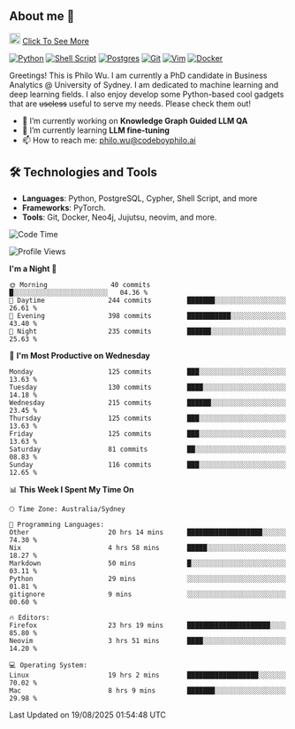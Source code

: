 ## About me 🤗

<a href="#"><img src="https://media.giphy.com/media/hvRJCLFzcasrR4ia7z/giphy.gif" width="20px" height="20px"></a> [Click To See More](https://codeboyphilo.github.io)

[![Python](https://img.shields.io/badge/python-3670A0?style=for-the-badge&logo=python&logoColor=ffdd54)](#)
[![Shell Script](https://img.shields.io/badge/shell_script-%23121011.svg?style=for-the-badge&logo=gnu-bash&logoColor=white)](#)
[![Postgres](https://img.shields.io/badge/postgres-%23316192.svg?style=for-the-badge&logo=postgresql&logoColor=white)](#)
[![Git](https://img.shields.io/badge/git-%23F05033.svg?style=for-the-badge&logo=git&logoColor=white)](#)
[![Vim](https://img.shields.io/badge/VIM-%2311AB00.svg?style=for-the-badge&logo=vim&logoColor=white)](#)
[![Docker](https://img.shields.io/badge/docker-%230db7ed.svg?style=for-the-badge&logo=docker&logoColor=white)](#)

Greetings! This is Philo Wu. I am currently a PhD candidate in Business Analytics \@ University of Sydney. I am dedicated to machine learning and deep learning fields. I also enjoy develop some Python-based cool gadgets that are ~~useless~~ useful to serve my needs. Please check them out!

- 🔭 I’m currently working on **Knowledge Graph Guided LLM QA**
- 🌱 I’m currently learning **LLM fine-tuning**
- 📫 How to reach me: philo.wu@codeboyphilo.ai

## 🛠 Technologies and Tools
- **Languages**: Python, PostgreSQL, Cypher, Shell Script, and more
- **Frameworks**: PyTorch.
- **Tools**: Git, Docker, Neo4j, Jujutsu, neovim, and more.

<!--START_SECTION:waka-->
![Code Time](http://img.shields.io/badge/Code%20Time-1%2C009%20hrs%2055%20mins-blue)

![Profile Views](http://img.shields.io/badge/Profile%20Views-0-blue)

**I'm a Night 🦉** 

```text
🌞 Morning                40 commits          █░░░░░░░░░░░░░░░░░░░░░░░░   04.36 % 
🌆 Daytime                244 commits         ███████░░░░░░░░░░░░░░░░░░   26.61 % 
🌃 Evening                398 commits         ███████████░░░░░░░░░░░░░░   43.40 % 
🌙 Night                  235 commits         ██████░░░░░░░░░░░░░░░░░░░   25.63 % 
```
📅 **I'm Most Productive on Wednesday** 

```text
Monday                   125 commits         ███░░░░░░░░░░░░░░░░░░░░░░   13.63 % 
Tuesday                  130 commits         ████░░░░░░░░░░░░░░░░░░░░░   14.18 % 
Wednesday                215 commits         ██████░░░░░░░░░░░░░░░░░░░   23.45 % 
Thursday                 125 commits         ███░░░░░░░░░░░░░░░░░░░░░░   13.63 % 
Friday                   125 commits         ███░░░░░░░░░░░░░░░░░░░░░░   13.63 % 
Saturday                 81 commits          ██░░░░░░░░░░░░░░░░░░░░░░░   08.83 % 
Sunday                   116 commits         ███░░░░░░░░░░░░░░░░░░░░░░   12.65 % 
```


📊 **This Week I Spent My Time On** 

```text
🕑︎ Time Zone: Australia/Sydney

💬 Programming Languages: 
Other                    20 hrs 14 mins      ███████████████████░░░░░░   74.30 % 
Nix                      4 hrs 58 mins       █████░░░░░░░░░░░░░░░░░░░░   18.27 % 
Markdown                 50 mins             █░░░░░░░░░░░░░░░░░░░░░░░░   03.11 % 
Python                   29 mins             ░░░░░░░░░░░░░░░░░░░░░░░░░   01.81 % 
gitignore                9 mins              ░░░░░░░░░░░░░░░░░░░░░░░░░   00.60 % 

🔥 Editors: 
Firefox                  23 hrs 19 mins      █████████████████████░░░░   85.80 % 
Neovim                   3 hrs 51 mins       ████░░░░░░░░░░░░░░░░░░░░░   14.20 % 

💻 Operating System: 
Linux                    19 hrs 2 mins       ██████████████████░░░░░░░   70.02 % 
Mac                      8 hrs 9 mins        ███████░░░░░░░░░░░░░░░░░░   29.98 % 
```


 Last Updated on 19/08/2025 01:54:48 UTC
<!--END_SECTION:waka-->
